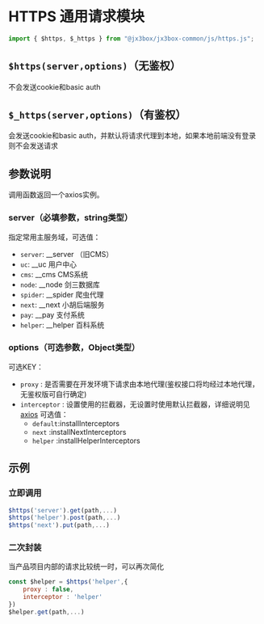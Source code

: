 # HTTPS 通用请求模块

```javascript
import { $https, $_https } from "@jx3box/jx3box-common/js/https.js";
```

## `$https(server,options)`（无鉴权）
不会发送cookie和basic auth

## `$_https(server,options)`（有鉴权）
会发送cookie和basic auth，并默认将请求代理到本地，如果本地前端没有登录则不会发送请求


## 参数说明
调用函数返回一个axios实例。  
### server（必填参数，string类型）
指定常用主服务域，可选值：
- `server`: __server （旧CMS）
- `uc`: __uc 用户中心
- `cms`: __cms CMS系统
- `node`: __node 剑三数据库
- `spider`: __spider 爬虫代理
- `next`: __next 小胡后端服务
- `pay`: __pay 支付系统
- `helper`: __helper 百科系统

### options（可选参数，Object类型）
可选KEY：
- `proxy` : 是否需要在开发环境下请求由本地代理(鉴权接口将均经过本地代理，无鉴权版可自行确定)
- `interceptor` : 设置使用的拦截器，无设置时使用默认拦截器，详细说明见[axios](./axios.md)
    可选值：
    - `default`:installInterceptors
    - `next` :installNextInterceptors
    - `helper` :installHelperInterceptors


## 示例
### 立即调用
```javascript
$https('server').get(path,...)
$https('helper').post(path,...)
$https('next').put(path,...)
```

### 二次封装
当产品项目内部的请求比较统一时，可以再次简化
```javascript
const $helper = $https('helper',{
    proxy : false,
    interceptor : 'helper'
})
$helper.get(path,...)
```